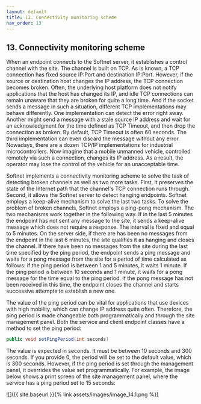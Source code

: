```yaml
---
layout: default
title: 13. Connectivity monitoring scheme
nav_order: 13
---
```


## 13. Connectivity monitoring scheme

When an endpoint connects to the Softnet server, it establishes a control channel with the site. The channel is built on TCP. As is known, a TCP connection has fixed source IP:Port and destination IP:Port. However, if the source or destination host changes the IP address, the TCP connection becomes broken. Often, the underlying host platform does not notify applications that the host has changed its IP, and idle TCP connections can remain unaware that they are broken for quite a long time. And if the socket sends a message in such a situation, different TCP implementations may behave differently. One implementation can detect the error right away. Another might send a message with a stale source IP address and wait for an acknowledgment for the time defined as TCP Timeout, and then drop the connection as broken. By default, TCP Timeout is often 60 seconds. The third implementation can even discard the message without any error. Nowadays, there are a dozen TCP/IP implementations for industrial microcontrollers. Now imagine that a mobile unmanned vehicle, controlled remotely via such a connection, changes its IP address. As a result, the operator may lose the control of the vehicle for an unacceptable time.  

Softnet implements a connectivity monitoring scheme to solve the task of detecting broken channels as well as two more tasks. First, it preserves the state of the Internet path that the channel's TCP connection runs through. Second, it allows the Softnet server to detect hanging endpoints. Softnet employs a keep-alive mechanism to solve the last two tasks. To solve the problem of broken channels, Softnet employs a ping-pong mechanism. The two mechanisms work together in the following way. If in the last 5 minutes the endpoint has not sent any message to the site, it sends a keep-alive message which does not require a response. The interval is fixed and equal to 5 minutes. On the server side, if there are has been no messages from the endpoint in the last 6 minutes, the site qualifies it as hanging and closes the channel. If there have been no messages from the site during the last time specified by the ping period, the endpoint sends a ping message and waits for a pong message from the site for a period of time calculated as follows: if the ping period is between 1 and 5 minutes, it waits 1 minute. If the ping period is between 10 seconds and 1 minute, it waits for a pong message for the time equal to the ping period. If the pong message has not been received in this time, the endpoint closes the channel and starts successive attempts to establish a new one.  

The value of the ping period can be vital for applications that use devices with high mobility, which can change IP address quite often. Therefore, the ping period is made changeable both programmatically and through the site management panel.
Both the service and client endpoint classes have a method to set the ping period:
```java
public void setPingPeriod(int seconds)
```

The value is expected in seconds. It must be between 10 seconds and 300 seconds. If you provide 0, the period will be set to the default value, which is 300 seconds. However, if the ping period is set through the management panel, it overrides the value set programmatically. For example, the image below shows a print screen of the site management panel, where the service has a ping period set to 15 seconds:  

![]({{ site.baseurl }}{% link assets/images/image_14.1.png %})
